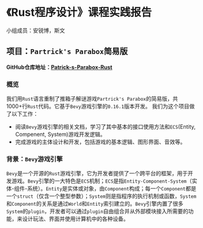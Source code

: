# 《Rust程序设计》课程实践报告

小组成员：安锐博，斯文

## 项目：`Partrick's Parabox`简易版

**GitHub仓库地址：[Patrick-s-Parabox-Rust](https://github.com/1-rambo/Patrick-s-Parabox-Rust)**

### 概览

我们用`Rust`语言重制了推箱子解谜游戏`Partrick's Parabox`的简易版，共1000+行`Rust`代码。它基于`Bevy`游戏引擎的`0.16.1`版本开发。
我们为这个项目做了以下工作：

- 阅读`Bevy`游戏引擎的相关文档，学习了其中基本的接口使用方法和`ECS`(Entity, Compenent, System)游戏开发逻辑。
- 完成游戏的主体设计和开发，包括游戏的基本逻辑、图形界面、音效等。

### 背景：`Bevy`游戏引擎

`Bevy`是一个开源的`Rust`游戏引擎，它为开发者提供了一个跨平台的框架，用于开发游戏。`Bevy`引擎的一大特色是`ECS`机制；`ECS`是指`Entity-Component-System`（实体-组件-系统）。`Entity`是实体或对象，由`Component`构成；每一个`Component`都是一个`struct`（仅含一个整型参数）；`System`则是指程序的执行机制或函数，`System`和`Component`的关系是通过`World`和`Entity`索引建立的。`Bevy`引擎内置了很多`System`的`plugin`，开发者可以通过`plugin`自由组合并从外部模块接入所需要的功能，来设计玩法、界面并使用计算机中的各种设备。